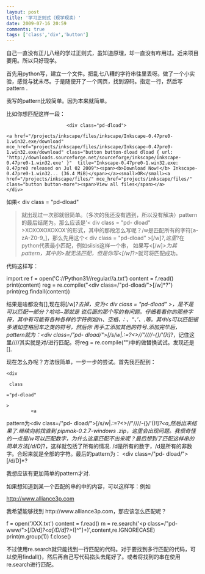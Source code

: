 ```yaml
---
layout: post
title: '学习正则式（现学现卖）'
date: 2009-07-16 20:59
comments: true
tags: ['class','div','button']
---
```


自己一直没有正儿八经的学过正则式，虽知道原理，却一直没有咋用过。近来项目要用。所以只好现学。

首先用python写，建立一个文件。把乱七八糟的字符串往里丢呀。做了一个小实验，感觉与犹未尽。于是随便开了一个网页，找到源码。指定一行，然后写pattern
.

我写的pattern比较简单。因为本来就简单。

比如你想匹配这样一段：

                          <div class="pd-dload">
    
    <a href="/projects/inkscape/files/inkscape/Inkscape-0.47pre0-1.win32.exe/download" mce_href="projects/inkscape/files/inkscape/Inkscape-0.47pre0-1.win32.exe/download" class="button button-dload dload { url: 'http://downloads.sourceforge.net/sourceforge/inkscape/Inkscape-0.47pre0-1.win32.exe' }"  title="Inkscape-0.47pre0-1.win32.exe: 0.47pre0 released on Jul 02 2009"><span><b>Download Now!</b> Inkscape-0.47pre0-1.win32... (36.4 MiB)</span></a><small>OR</small><a href="/projects/inkscape/files/" mce_href="projects/inkscape/files/" class="button button-more"><span>View all files</span></a>
    </div>
如果< div  class  =  "pd-dload"
>就出现过一次那就很简单。（多次的我还没有遇到，所以没有解决）pattern的最后结尾为</div>。那么应该是'< div  class  =  "pd-
dload"  >XOXOXOXOXOX</div>'的形式，其中的那段怎么写呢？/w是匹配所有的字符[a-zA-Z0-9_]，那么先用这个< div
class  =  "pd-dload"  >[/w]*?</div>,这里*?在python代表最小匹配，例如<abcd>siisis<ss>这样一个串，
如果写<[/w]*>为其pattern，其中的>就无法匹配，但是你写<[/w]*?>就可将<abcd>匹配成功。

代码这样写：

import re f = open('C://Python31//regular//a.txt') content = f.read()
print(content) reg = re.compile("<div class=/"pd-dload/">[/w]*?</div>")
print(reg.findall(content))

结果是啥都没有[],现在将[/w]*?</div>去掉，变为< div  class  =  "pd-dload"  >，是不是可以匹配一部分？哈哈~那就是
说后面的那个写的有问题。仔细看看你的那些字符，其中有可能有各种各样的字符例如/n、空格、：、“、’、.等。其中/s可以匹配很多诸如空格回车之类的符号，然后你
再手工添加其他的符号.添加完毕后，pattern就为：<div class=/"pd-
dload/">[/s/w|.:=?<>//"////-{}/'()!]*?</div>，记住这里////其实就是对/进行匹配。将reg =
re.compile("")中的做替换试试。发现还是[].

现在怎么办呢？方法很简单，一步一步的尝试。首先我匹配到：

    <div
    
     class
    
    ="pd-dload"
    
    >  
             <a
pattern为<div class=/"pd-
dload/">[/s/w|.:=?<>//"////-{}/'()!]*?<a,然后出来结果了.继续向前找直到  pipmak-0.2.7-windows
.zip，这里会出现问题。我很奇怪的一点是/w可以匹配数字，为什么这里匹配不出来呢？最后想到了匹配这样串的简单方法[/d/D]*?，这样就包括了所有的情况.
/d是所有的数字，/d是所有的非数字。合起来就是全部的字符。最后的pattern为：  <div class=/"pd-
dload/">[/d/D]*?</div>

我想应该有更加简单的pattern才对.

如果想知道到某一个匹配的串的中的内容，可以这样写：例如

<p class="pd-www"><a href="http://www.alliancep2p.com" class="link-
external">http://www.alliance3p.com</a></p>  
我希望能够找到  http://www.alliance3p.com，那应该怎么匹配呢？

f = open('XXX.txt') content = f.read() m = re.search('<p class=/"pd-
www/">[/D/d]*?<a[/D/d]*?>([^"]+)</a>',content,re.IGNORECASE) print(m.group(1))
f.close()

不过使用re.search就只能找到一行匹配的代码。对于要找到多行匹配的代码，可以使用findall()，然后再自己写代码掐头去尾好了。或者将找到的串在使用
re.search进行匹配。  


